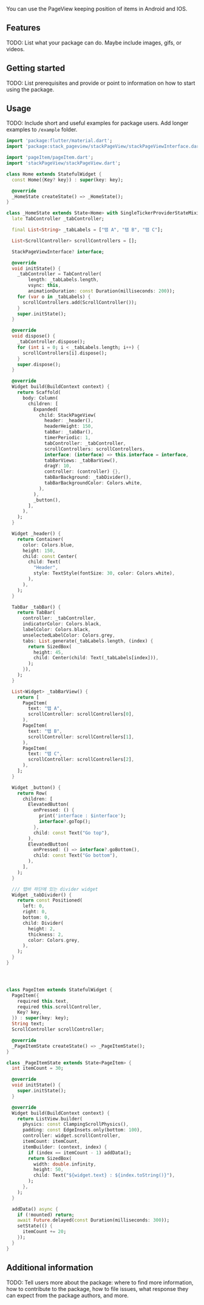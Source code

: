 <!--
This README describes the package. If you publish this package to pub.dev,
this README's contents appear on the landing page for your package.

For information about how to write a good package README, see the guide for
[writing package pages](https://dart.dev/guides/libraries/writing-package-pages).

For general information about developing packages, see the Dart guide for
[creating packages](https://dart.dev/guides/libraries/create-library-packages)
and the Flutter guide for
[developing packages and plugins](https://flutter.dev/developing-packages).
-->

You can use the PageView keeping position of items in Android and IOS.

## Features

TODO: List what your package can do. Maybe include images, gifs, or videos.

## Getting started

TODO: List prerequisites and provide or point to information on how to
start using the package.

## Usage

TODO: Include short and useful examples for package users. Add longer examples
to `/example` folder.

```dart
import 'package:flutter/material.dart';
import 'package:stack_pageview/stackPageView/stackPageViewInterface.dart';

import 'pageItem/pageItem.dart';
import 'stackPageView/stackPageView.dart';

class Home extends StatefulWidget {
  const Home({Key? key}) : super(key: key);

  @override
  _HomeState createState() => _HomeState();
}

class _HomeState extends State<Home> with SingleTickerProviderStateMixin {
  late TabController _tabController;

  final List<String> _tabLabels = ["탭 A", "탭 B", "탭 C"];

  List<ScrollController> scrollControllers = [];

  StackPageViewInterface? interface;

  @override
  void initState() {
    _tabController = TabController(
        length: _tabLabels.length,
        vsync: this,
        animationDuration: const Duration(milliseconds: 200));
    for (var o in _tabLabels) {
      scrollControllers.add(ScrollController());
    }
    super.initState();
  }

  @override
  void dispose() {
    _tabController.dispose();
    for (int i = 0; i < _tabLabels.length; i++) {
      scrollControllers[i].dispose();
    }
    super.dispose();
  }

  @override
  Widget build(BuildContext context) {
    return Scaffold(
      body: Column(
        children: [
          Expanded(
            child: StackPageView(
              header: _header(),
              headerHeight: 150,
              tabBar: _tabBar(),
              timerPeriodic: 1,
              tabController: _tabController,
              scrollControllers: scrollControllers,
              interface: (interface) => this.interface = interface,
              tabBarViews: _tabBarView(),
              dragY: 10,
              controller: (controller) {},
              tabBarBackground: _tabDivider(),
              tabBarBackgroundColor: Colors.white,
            ),
          ),
          _button(),
        ],
      ),
    );
  }

  Widget _header() {
    return Container(
      color: Colors.blue,
      height: 150,
      child: const Center(
        child: Text(
          "Header",
          style: TextStyle(fontSize: 30, color: Colors.white),
        ),
      ),
    );
  }

  TabBar _tabBar() {
    return TabBar(
      controller: _tabController,
      indicatorColor: Colors.black,
      labelColor: Colors.black,
      unselectedLabelColor: Colors.grey,
      tabs: List.generate(_tabLabels.length, (index) {
        return SizedBox(
          height: 45,
          child: Center(child: Text(_tabLabels[index])),
        );
      }),
    );
  }

  List<Widget> _tabBarView() {
    return [
      PageItem(
        text: "탭 A",
        scrollController: scrollControllers[0],
      ),
      PageItem(
        text: "탭 B",
        scrollController: scrollControllers[1],
      ),
      PageItem(
        text: "탭 C",
        scrollController: scrollControllers[2],
      ),
    ];
  }

  Widget _button() {
    return Row(
      children: [
        ElevatedButton(
          onPressed: () {
            print('interface : $interface');
            interface?.goTop();
          },
          child: const Text("Go top"),
        ),
        ElevatedButton(
          onPressed: () => interface?.goBottom(),
          child: const Text("Go bottom"),
        ),
      ],
    );
  }

  /// 탭바 하단에 있는 divider widget
  Widget _tabDivider() {
    return const Positioned(
      left: 0,
      right: 0,
      bottom: 0,
      child: Divider(
        height: 2,
        thickness: 2,
        color: Colors.grey,
      ),
    );
  }
}




class PageItem extends StatefulWidget {
  PageItem({
    required this.text,
    required this.scrollController,
    Key? key,
  }) : super(key: key);
  String text;
  ScrollController scrollController;

  @override
  _PageItemState createState() => _PageItemState();
}

class _PageItemState extends State<PageItem> {
  int itemCount = 30;

  @override
  void initState() {
    super.initState();
  }

  @override
  Widget build(BuildContext context) {
    return ListView.builder(
      physics: const ClampingScrollPhysics(),
      padding: const EdgeInsets.only(bottom: 100),
      controller: widget.scrollController,
      itemCount: itemCount,
      itemBuilder: (context, index) {
        if (index == itemCount - 1) addData();
        return SizedBox(
          width: double.infinity,
          height: 50,
          child: Text("${widget.text} : ${index.toString()}"),
        );
      },
    );
  }

  addData() async {
    if (!mounted) return;
    await Future.delayed(const Duration(milliseconds: 300));
    setState(() {
      itemCount += 20;
    });
  }
}


```

## Additional information

TODO: Tell users more about the package: where to find more information, how to
contribute to the package, how to file issues, what response they can expect
from the package authors, and more.
